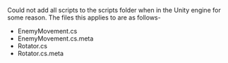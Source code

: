 Could not add all scripts to the scripts folder when in the Unity engine for some reason. The files this applies to are as follows-
- EnemyMovement.cs
- EnemyMovement.cs.meta
- Rotator.cs
- Rotator.cs.meta
